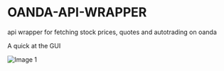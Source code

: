 # OANDA-API-WRAPPER
api wrapper for fetching stock prices, quotes and autotrading on oanda

A quick at the GUI

![Image 1](https://github.com/fibai/OANDA-API-WRAPPER/blob/master/ezgif.com-video-to-gif.gif)
